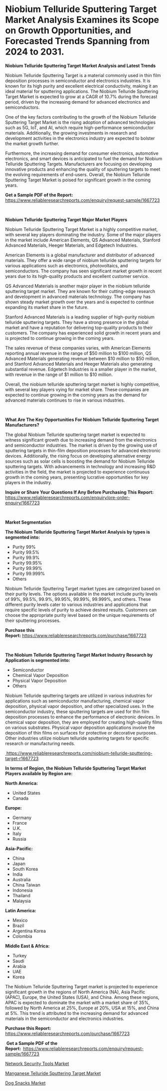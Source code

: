 <p><h1>Niobium Telluride Sputtering Target Market Analysis Examines its Scope on Growth Opportunities, and Forecasted Trends Spanning from 2024 to 2031.</h1></p><p><strong>Niobium Telluride Sputtering Target Market Analysis and Latest Trends</strong></p>
<p><p>Niobium Telluride Sputtering Target is a material commonly used in thin film deposition processes in semiconductor and electronics industries. It is known for its high purity and excellent electrical conductivity, making it an ideal material for sputtering applications. The Niobium Telluride Sputtering Target Market is expected to grow at a CAGR of 10.7% during the forecast period, driven by the increasing demand for advanced electronics and semiconductors.</p><p>One of the key factors contributing to the growth of the Niobium Telluride Sputtering Target Market is the rising adoption of advanced technologies such as 5G, IoT, and AI, which require high-performance semiconductor materials. Additionally, the growing investments in research and development activities in the electronics industry are expected to bolster the market growth further.</p><p>Furthermore, the increasing demand for consumer electronics, automotive electronics, and smart devices is anticipated to fuel the demand for Niobium Telluride Sputtering Targets. Manufacturers are focusing on developing innovative products and enhancing the quality of sputtering targets to meet the evolving requirements of end-users. Overall, the Niobium Telluride Sputtering Target Market is poised for significant growth in the coming years.</p></p>
<p><strong>Get a Sample PDF of the Report:&nbsp;</strong> <a href="https://www.reliableresearchreports.com/enquiry/request-sample/1667723">https://www.reliableresearchreports.com/enquiry/request-sample/1667723</a></p>
<p>&nbsp;</p>
<p><strong>Niobium Telluride Sputtering Target Major Market Players</strong></p>
<p><p>Niobium Telluride Sputtering Target Market is a highly competitive market, with several key players dominating the industry. Some of the major players in the market include American Elements, QS Advanced Materials, Stanford Advanced Materials, Heeger Materials, and Edgetech Industries.</p><p>American Elements is a global manufacturer and distributor of advanced materials. They offer a wide range of niobium telluride sputtering targets for various applications such as electronics, photovoltaics, and semiconductors. The company has seen significant market growth in recent years due to its high-quality products and excellent customer service.</p><p>QS Advanced Materials is another major player in the niobium telluride sputtering target market. They are known for their cutting-edge research and development in advanced materials technology. The company has shown steady market growth over the years and is expected to continue expanding its market share in the future.</p><p>Stanford Advanced Materials is a leading supplier of high-purity niobium telluride sputtering targets. They have a strong presence in the global market and have a reputation for delivering top-quality products to their customers. The company has experienced solid growth in recent years and is projected to continue growing in the coming years.</p><p>The sales revenue of these companies varies, with American Elements reporting annual revenue in the range of $50 million to $100 million, QS Advanced Materials generating revenue between $10 million to $50 million, and Stanford Advanced Materials and Heeger Materials also generating substantial revenue. Edgetech Industries is a smaller player in the market, with revenue in the range of $1 million to $10 million.</p><p>Overall, the niobium telluride sputtering target market is highly competitive, with several key players vying for market share. These companies are expected to continue growing in the coming years as the demand for advanced materials continues to rise in various industries.</p></p>
<p>&nbsp;</p>
<p><strong>What Are The Key Opportunities For Niobium Telluride Sputtering Target Manufacturers?</strong></p>
<p><p>The global Niobium Telluride sputtering target market is expected to witness significant growth due to increasing demand from the electronics and semiconductor industries. The market is driven by the growing use of sputtering targets in thin-film deposition processes for advanced electronic devices. Additionally, the rising focus on developing alternative energy sources such as solar cells is boosting the demand for Niobium Telluride sputtering targets. With advancements in technology and increasing R&D activities in the field, the market is projected to experience continuous growth in the coming years, presenting lucrative opportunities for key players in the industry.</p></p>
<p><strong>Inquire or Share Your Questions If Any Before Purchasing This Report:</strong> <a href="https://www.reliableresearchreports.com/enquiry/pre-order-enquiry/1667723">https://www.reliableresearchreports.com/enquiry/pre-order-enquiry/1667723</a></p>
<p>&nbsp;</p>
<p><strong>Market Segmentation</strong></p>
<p><strong>The Niobium Telluride Sputtering Target Market Analysis by types is segmented into:</strong></p>
<p><ul><li>Purity 99%</li><li>Purity 99.5%</li><li>Purity 99.9%</li><li>Purity 99.95%</li><li>Purity 99.99%</li><li>Purity 99.999%</li><li>Others</li></ul></p>
<p><p>Niobium Telluride Sputtering Target market types are categorized based on their purity levels. The options available in the market include purity levels of 99%, 99.5%, 99.9%, 99.95%, 99.99%, 99.999%, and others. These different purity levels cater to various industries and applications that require specific levels of purity to achieve desired results. Customers can choose the appropriate purity level based on the unique requirements of their sputtering processes.</p></p>
<p><strong>Purchase this Report:&nbsp;</strong><a href="https://www.reliableresearchreports.com/purchase/1667723">https://www.reliableresearchreports.com/purchase/1667723</a></p>
<p>&nbsp;</p>
<p><strong>The Niobium Telluride Sputtering Target Market Industry Research by Application is segmented into:</strong></p>
<p><ul><li>Semiconductor</li><li>Chemical Vapor Deposition</li><li>Physical Vapor Deposition</li><li>Others</li></ul></p>
<p><p>Niobium Telluride sputtering targets are utilized in various industries for applications such as semiconductor manufacturing, chemical vapor deposition, physical vapor deposition, and other specialized uses. In the semiconductor industry, these sputtering targets are used for thin film deposition processes to enhance the performance of electronic devices. In chemical vapor deposition, they are employed for creating high-quality films on various substrates. Physical vapor deposition applications involve the deposition of thin films on surfaces for protective or decorative purposes. Other industries utilize niobium telluride sputtering targets for specific research or manufacturing needs.</p></p>
<p><a href="https://www.reliableresearchreports.com/niobium-telluride-sputtering-target-r1667723">&nbsp;https://www.reliableresearchreports.com/niobium-telluride-sputtering-target-r1667723</a></p>
<p><strong>In terms of Region, the Niobium Telluride Sputtering Target Market Players available by Region are:</strong></p>
<p>
    <p> <strong> North America: </strong>
        <ul>
            <li>United States</li>
            <li>Canada</li>
        </ul>
        </p> 
    <p> <strong> Europe: </strong>
        <ul>
            <li>Germany</li>
            <li>France</li>
            <li>U.K.</li>
            <li>Italy</li>
            <li>Russia</li>
        </ul>
        </p> 
    <p> <strong> Asia-Pacific: </strong>
        <ul>
            <li>China</li>
            <li>Japan</li>
            <li>South Korea</li>
            <li>India</li>
            <li>Australia</li>
            <li>China Taiwan</li>
            <li>Indonesia</li>
            <li>Thailand</li>
            <li>Malaysia</li>
        </ul>
        </p> 
    <p> <strong> Latin America: </strong>
        <ul>
            <li>Mexico</li>
            <li>Brazil</li>
            <li>Argentina Korea</li>
            <li>Colombia</li>
        </ul>
        </p> 
    <p> <strong> Middle East & Africa: </strong>
        <ul>
            <li>Turkey</li>
            <li>Saudi</li>
            <li>Arabia</li>
            <li>UAE</li>
            <li>Korea</li>
        </ul>
    </p>
    </p>
<p><p>The Niobium Telluride Sputtering Target market is projected to experience significant growth in the regions of North America (NA), Asia Pacific (APAC), Europe, the United States (USA), and China. Among these regions, APAC is expected to dominate the market with a market share of 35%, followed by North America at 25%, Europe at 20%, USA at 15%, and China at 5%. This trend is attributed to the increasing demand for advanced materials in the semiconductor and electronics industries.</p></p>
<p><strong>Purchase this Report: </strong><a href="https://www.reliableresearchreports.com/purchase/1667723">https://www.reliableresearchreports.com/purchase/1667723</a></p>
<p>&nbsp;<strong>Get a Sample PDF of the Report:&nbsp;&nbsp;</strong><a href="https://www.reliableresearchreports.com/enquiry/request-sample/1667723">https://www.reliableresearchreports.com/enquiry/request-sample/1667723</a></p>
<p><strong></strong></p>
<p><p><a href="https://www.linkedin.com/pulse/network-security-tools-market-size-outlook-forecast-2024-xhhje">Network Security Tools Market</a></p><p><a href="https://github.com/AnnChovey2023/Market-Research-Report-List-1/blob/main/manganese-telluride-sputtering-target-market.md">Manganese Telluride Sputtering Target Market</a></p><p><a href="https://www.linkedin.com/pulse/dog-snacks-market-outlook-industry-overview-forecast-2024-di0ie">Dog Snacks Market</a></p></p>